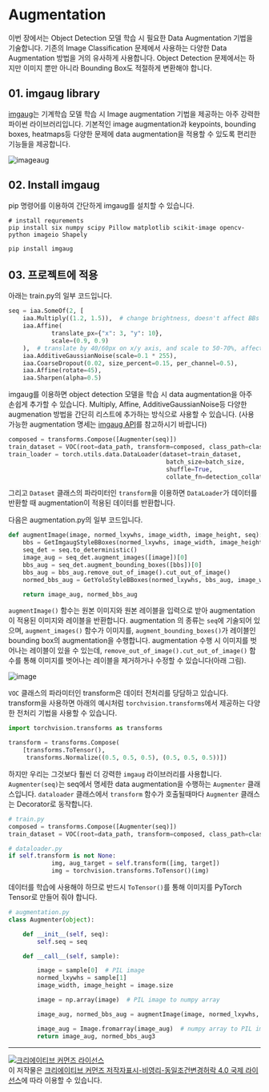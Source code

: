 # Augmentation

이번 장에서는 Object Detection 모델 학습 시 필요한 Data Augmentation 기법을 기술합니다. 기존의 Image Classification 문제에서 사용하는 다양한 Data Augmentation 방법을 거의 유사하게 사용합니다. Object Detection 문제에서는 하지만 이미지 뿐만 아니라 Bounding Box도 적절하게 변환해야 합니다.

## 01. imgaug library
[imgaug](https://imgaug.readthedocs.io/en/latest/index.html)는 기계학습 모델 학습 시 Image augmentation 기법을 제공하는 아주 강력한 파이썬 라이브러리입니다. 기본적인 image augmentation과 keypoints, bounding boxes, heatmaps등 다양한 문제에 data augmentation을 적용할 수 있도록 편리한 기능들을 제공합니다.

![imageaug](https://imgaug.readthedocs.io/en/latest/_images/heavy.jpg)

## 02. Install imgaug

pip 명령어를 이용하여 간단하게 imgaug를 설치할 수 있습니다.


```console
# install requrements
pip install six numpy scipy Pillow matplotlib scikit-image opencv-python imageio Shapely
```

```console
pip install imgaug
```

## 03. 프로젝트에 적용
아래는 train.py의 일부 코드입니다.

```python
seq = iaa.SomeOf(2, [
    iaa.Multiply((1.2, 1.5)),  # change brightness, doesn't affect BBs
    iaa.Affine(
            translate_px={"x": 3, "y": 10},
            scale=(0.9, 0.9)
    ),  # translate by 40/60px on x/y axis, and scale to 50-70%, affects BBs
    iaa.AdditiveGaussianNoise(scale=0.1 * 255),
    iaa.CoarseDropout(0.02, size_percent=0.15, per_channel=0.5),
    iaa.Affine(rotate=45),
    iaa.Sharpen(alpha=0.5)
```
imgaug를 이용하면 object detection 모델을 학습 시 data augmentation을 아주 손쉽게 추가할 수 있습니다. Multiply, Affine, AdditiveGaussianNoise등 다양한 augmenation 방법을 간단히 리스트에 추가하는 방식으로 사용할 수 있습니다. (사용가능한 augmentation 명세는 [imgaug API](https://imgaug.readthedocs.io/en/latest/source/api.html)를 참고하시기 바랍니다)

```python
composed = transforms.Compose([Augmenter(seq)])
train_dataset = VOC(root=data_path, transform=composed, class_path=class_path)
train_loader = torch.utils.data.DataLoader(dataset=train_dataset,
                                            batch_size=batch_size,
                                            shuffle=True,
                                            collate_fn=detection_collate)
```
그리고 `Dataset` 클래스의 파라미터인 `transform`을 이용하면 `DataLoader`가 데이터를 반환할 때 augmentation이 적용된 데이터를 반환합니다.

다음은 augmentation.py의 일부 코드입니다.
```python
def augmentImage(image, normed_lxywhs, image_width, image_height, seq):
    bbs = GetImgaugStyleBBoxes(normed_lxywhs, image_width, image_height)
    seq_det = seq.to_deterministic()
    image_aug = seq_det.augment_images([image])[0]
    bbs_aug = seq_det.augment_bounding_boxes([bbs])[0]
    bbs_aug = bbs_aug.remove_out_of_image().cut_out_of_image()
    normed_bbs_aug = GetYoloStyleBBoxes(normed_lxywhs, bbs_aug, image_width, image_height)    

    return image_aug, normed_bbs_aug
```
`augmentImage()` 함수는 원본 이미지와 원본 레이블을 입력으로 받아 augmentation이 적용된 이미지와 레이블을 반환합니다. augmentation 의 종류는 `seq`에 기술되어 있으며, `augment_images()` 함수가 이미지를, `augment_bounding_boxes()`가 레이블인 bounding box의 augmentation을 수행합니다. augmentation 수행 시 이미지를 벗어나는 레이블이 있을 수 있는데, `remove_out_of_image().cut_out_of_image()` 함수를 통해 이미지를 벗어나는 레이블을 제거하거나 수정할 수 있습니다(아래 그림).

![image](https://user-images.githubusercontent.com/15168540/49096223-7c17d200-f2ad-11e8-9c3c-a982d0ace5c8.png)

`VOC` 클래스의 파라미터인 transform은 데이터 전처리를 당담하고 있습니다. transform을 사용하면 아래의 예시처럼 `torchvision.transforms`에서 제공하는 다양한 전처리 기법을 사용할 수 있습니다.

```python
import torchvision.transforms as transforms

transform = transforms.Compose(
    [transforms.ToTensor(),
     transforms.Normalize((0.5, 0.5, 0.5), (0.5, 0.5, 0.5))])
```

하지만 우리는 그것보다 훨씬 더 강력한 `imgaug` 라이브러리를 사용합니다. `Augmenter(seq)`는 seq에서 명세한 data augmentation을 수행하는 `Augmenter` 클래스입니다. `dataloader` 클래스에서 `transform` 함수가 호출될때마다 `Augmenter` 클래스는 Decorator로 동작합니다.

```python
# train.py
composed = transforms.Compose([Augmenter(seq)])
train_dataset = VOC(root=data_path, transform=composed, class_path=class_path)
```

```python
# dataloader.py
if self.transform is not None:
            img, aug_target = self.transform([img, target])
            img = torchvision.transforms.ToTensor()(img)
```
데이터를 학습에 사용해야 하므로 반드시 `ToTensor()`를 통해 이미지를 PyTorch Tensor로 만들어 줘야 합니다.

```python
# augmentation.py
class Augmenter(object):

    def __init__(self, seq):
        self.seq = seq

    def __call__(self, sample):

        image = sample[0]  # PIL image
        normed_lxywhs = sample[1]
        image_width, image_height = image.size

        image = np.array(image)  # PIL image to numpy array

        image_aug, normed_bbs_aug = augmentImage(image, normed_lxywhs, image_width, image_height, self.seq)

        image_aug = Image.fromarray(image_aug)  # numpy array to PIL image Again!
        return image_aug, normed_bbs_aug3
```

---



<a rel="license" href="http://creativecommons.org/licenses/by-nc-sa/4.0/"><img alt="크리에이티브 커먼즈 라이선스" style="border-width:0" src="https://i.creativecommons.org/l/by-nc-sa/4.0/88x31.png" /></a><br />이 저작물은 <a rel="license" href="http://creativecommons.org/licenses/by-nc-sa/4.0/">크리에이티브 커먼즈 저작자표시-비영리-동일조건변경허락 4.0 국제 라이선스</a>에 따라 이용할 수 있습니다.
